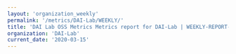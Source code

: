```yaml
---
layout: 'organization_weekly'
permalink: '/metrics/DAI-Lab/WEEKLY/'
title: 'DAI Lab OSS Metrics Metrics report for DAI-Lab | WEEKLY-REPORT-2020-03-15'
organization: 'DAI-Lab'
current_date: '2020-03-15'
---
```


